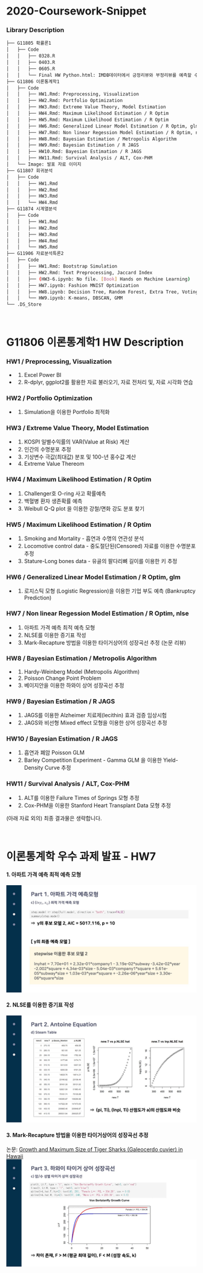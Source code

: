 # 2020-Coursework-Snippet

### Library Description

```bash
├── G11805 확률론1
│   ├── Code
│   │   ├── 0328.R  
│   │   ├── 0403.R
│   │   ├── 0605.R
│   │   └── Final HW Python.html: IMDB데이터에서 긍정리뷰와 부정리뷰를 예측할 수 있는 모델 구축
├── G11806 이론통계학1 
│   ├── Code
│   │   ├── HW1.Rmd: Preprocessing, Visualization
│   │   ├── HW2.Rmd: Portfolio Optimization
│   │   ├── HW3.Rmd: Extreme Value Theory, Model Estimation
│   │   ├── HW4.Rmd: Maximum Likelihood Estimation / R Optim
│   │   ├── HW5.Rmd: Maximum Likelihood Estimation / R Optim
│   │   ├── HW6.Rmd: Generalized Linear Model Estimation / R Optim, glm
│   │   ├── HW7.Rmd: Non linear Regession Model Estimation / R Optim, nlse
│   │   ├── HW8.Rmd: Bayesian Estimation / Metropolis Algorithm
│   │   ├── HW9.Rmd: Bayesian Estimation / R JAGS
│   │   ├── HW10.Rmd: Bayesian Estimation / R JAGS
│   │   ├── HW11.Rmd: Survival Analysis / ALT, Cox-PHM
│   └── Image: 발표 자료 이미지
├── G11807 회귀분석
│   ├── Code
│   │   ├── HW1.Rmd
│   │   ├── HW2.Rmd
│   │   ├── HW3.Rmd
│   │   └── HW4.Rmd
├── G11874 시계열분석
│   ├── Code
│   │   ├── HW1.Rmd
│   │   ├── HW2.Rmd
│   │   ├── HW3.Rmd
│   │   ├── HW4.Rmd
│   │   └── HW5.Rmd
├── G11906 자료분석특론2
│   ├── Code
│   │   ├── HW1.Rmd: Bootstrap Simulation
│   │   ├── HW2.Rmd: Text Preprocessing, Jaccard Index
│   │   ├── (HW3-6.ipynb: No file. [Book] Hands on Machine Learning)
│   │   ├── HW7.ipynb: Fashion MNIST Optimization
│   │   ├── HW8.ipynb: Decision Tree, Random Forest, Extra Tree, Voting
│   │   └── HW9.ipynb: K-means, DBSCAN, GMM
└── .DS_Store
``` 
<br>

# G11806 이론통계학1 HW Description

### HW1 / Preprocessing, Visualization
- 1. Excel Power BI
- 2. R-dplyr, ggplot2를 활용한 자료 불러오기, 자료 전처리 및, 자료 시각화 연습

### HW2 / Portfolio Optimization
- 1. Simulation을 이용한 Portfolio 최적화

### HW3 / Extreme Value Theory, Model Estimation
- 1. KOSPI 일별수익률의 VAR(Value at Risk) 계산
- 2. 인간의 수명분포 추정
- 3. 기상변수 극값(최대값) 분포 및 100-년 홍수값 계산
- 4. Extreme Value Thereom

### HW4 / Maximum Likelihood Estimation / R Optim
- 1. Challenger호 O-ring 사고 확률예측
- 2. 백혈병 환자 생존확률 예측
- 3. Weibull Q-Q plot 을 이용한 강철/면화 강도 분포 찾기

### HW5 / Maximum Likelihood Estimation / R Optim
- 1. Smoking and Mortality - 흡연과 수명의 연관성 분석
- 2. Locomotive control data - 중도절단된(Censored) 자료를 이용한 수명분포 추정
- 3. Stature-Long bones data - 유골의 팔다리뼈 길이를 이용한 키 추정

### HW6 / Generalized Linear Model Estimation / R Optim, glm
- 1. 로지스틱 모형 (Logistic Regression)을 이용한 기업 부도 예측 (Bankruptcy Prediction)

### HW7 / Non linear Regession Model Estimation / R Optim, nlse
- 1. 아파트 가격 예측 최적 예측 모형
- 2. NLSE를 이용한 증기표 작성
- 3. Mark-Recapture 방법을 이용한 타이거상어의 성장곡선 추정 (논문 리뷰)

### HW8 / Bayesian Estimation / Metropolis Algorithm
- 1. Hardy-Weinberg Model (Metropolis Algorithm)
- 2. Poisson Change Point Problem
- 3. 베이지안을 이용한 하와이 상어 성장곡선 추정

### HW9 / Bayesian Estimation / R JAGS
- 1. JAGS를 이용한 Alzheimer 치료제(lecithin) 효과 검증 임상시험
- 2. JAGS와 비선형 Mixed effect 모형을 이용한 상어 성장곡선 추정

### HW10 / Bayesian Estimation / R JAGS
- 1. 흡연과 폐암 Poisson GLM
- 2. Barley Competition Experiment - Gamma GLM 을 이용한 Yield-Density Curve 추정

### HW11 / Survival Analysis / ALT, Cox-PHM
- 1. ALT를 이용한 Failure Times of Springs 모형 추정
- 2. Cox-PHM을 이용한 Stanford Heart Transplant Data 모형 추정

(아래 자료 외의) 최종 결과물은 생략합니다.

<br>

# 이론통계학 우수 과제 발표 - HW7
#### 1. 아파트 가격 예측 최적 예측 모형
![image-1](https://github.com/givitallugot/2020-Coursework-Snippet/blob/main/G11806%20%EC%9D%B4%EB%A1%A0%ED%86%B5%EA%B3%84%ED%95%991/Image/%EC%8A%AC%EB%9D%BC%EC%9D%B4%EB%93%9C10.jpeg)
<br>

#### 2. NLSE를 이용한 증기표 작성
![image-1](https://github.com/givitallugot/2020-Coursework-Snippet/blob/main/G11806%20%EC%9D%B4%EB%A1%A0%ED%86%B5%EA%B3%84%ED%95%991/Image/%EC%8A%AC%EB%9D%BC%EC%9D%B4%EB%93%9C21.jpeg)
<br>

#### 3. Mark-Recapture 방법을 이용한 타이거상어의 성장곡선 추정
논문: [Growth and Maximum Size of Tiger Sharks (Galeocerdo cuvier) in Hawaii][paper-1]
![image-1](https://github.com/givitallugot/2020-Coursework-Snippet/blob/main/G11806%20%EC%9D%B4%EB%A1%A0%ED%86%B5%EA%B3%84%ED%95%991/Image/%EC%8A%AC%EB%9D%BC%EC%9D%B4%EB%93%9C27.jpeg)

[paper-1]: https://journals.plos.org/plosone/article?id=10.1371/journal.pone.0084799

